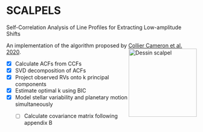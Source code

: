 # SCALPELS
Self-Correlation Analysis of Line Profiles for Extracting Low-amplitude Shifts

  
An implementation of the algorithm proposed by [Collier Cameron et al. 2020](https://arxiv.org/abs/2011.00018).
<a href="https://commons.wikimedia.org/wiki/File:Dessin_scalpel.svg"> <img align="right" width="180" height="180" alt="Dessin scalpel" title="Petit B, CC BY-SA 4.0, via Wikimedia Commons" src="https://upload.wikimedia.org/wikipedia/commons/thumb/b/ba/Dessin_scalpel.svg/256px-Dessin_scalpel.svg.png"></a>


- [x] Calculate ACFs from CCFs
- [x] SVD decomposition of ACFs
- [x] Project observed RVs onto k principal components
- [x] Estimate optimal k using BIC
- [x] Model stellar variability and planetary motion simultaneously
  - [ ] Calculate covariance matrix following appendix B

